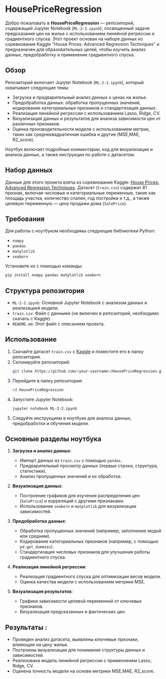 # HousePriceRegression

Добро пожаловать в **HousePriceRegression** — репозиторий, содержащий Jupyter Notebook (`ML-2-2.ipynb`), посвященный задаче предсказания цен на жилье с использованием линейной регрессии и градиентного спуска. Этот проект основан на наборе данных из соревнования Kaggle "House Prices: Advanced Regression Techniques" и предназначен для образовательных целей, чтобы изучить анализ данных, предобработку и применение градиентного спуска.

## Обзор

Репозиторий включает Jupyter Notebook (`ML-2-2.ipynb`), который охватывает следующие темы:
- Загрузка и предварительный анализ данных о ценах на жилье.
- Предобработка данных: обработка пропущенных значений, кодирование категориальных признаков и стандартизация данных.
- Реализация линейной регрессии с использованием Lasso, Ridge, CV.
- Визуализация данных и результатов для анализа зависимости цен от различных признаков.
- Оценка производительности модели с использованием метрик, таких как среднеквадратичная ошибка и другие (MSE,MAE, R2_score).

Ноутбук включает подробные комментарии, код для визуализации и анализа данных, а также инструкции по работе с датасетом.

## Набор данных

Данные для этого проекта взяты из соревнования Kaggle: [House Prices: Advanced Regression Techniques](https://www.kaggle.com/c/house-prices-advanced-regression-techniques). Датасет (`train.csv`) содержит 81 признак, включая числовые и категориальные переменные, такие как площадь участка, количество спален, год постройки и т.д., а также целевую переменную — цену продажи дома (`SalePrice`).

## Требования

Для работы с ноутбуком необходимы следующие библиотеки Python:
- `numpy`
- `pandas`
- `matplotlib`
- `seaborn`

Установите их с помощью команды:
```bash
pip install numpy pandas matplotlib seaborn
```

## Структура репозитория

- `ML-2-2.ipynb`: Основной Jupyter Notebook с анализом данных и реализацией модели.
- `train.csv`: Файл с данными (не включен в репозиторий, необходимо скачать с Kaggle).
- `README.md`: Этот файл с описанием проекта.

## Использование

1. Скачайте датасет `train.csv` с [Kaggle](https://www.kaggle.com/c/house-prices-advanced-regression-techniques) и поместите его в папку репозитория.
2. Склонируйте репозиторий:
   ```bash
   git clone https://github.com/<your-username>/HousePriceRegression.git
   ```
3. Перейдите в папку репозитория:
   ```bash
   cd HousePriceRegression
   ```
4. Запустите Jupyter Notebook:
   ```bash
   jupyter notebook ML-2-2.ipynb
   ```
5. Следуйте инструкциям в ноутбуке для анализа данных, предобработки и обучения модели.

## Основные разделы ноутбука

1. **Загрузка и анализ данных**:
   - Импорт данных из `train.csv` с помощью `pandas`.
   - Предварительный просмотр данных (первые строки, структура, статистики).
   - Анализ пропущенных значений и их обработка.

2. **Визуализация данных**:
   - Построение графиков для изучения распределения цен (`SalePrice`) и корреляций с другими признаками.
   - Использование `seaborn` и `matplotlib` для визуализации зависимостей.

3. **Предобработка данных**:
   - Обработка пропущенных значений (например, заполнение модой или средним).
   - Кодирование категориальных признаков (например, с помощью `pd.get_dummies`).
   - Стандартизация числовых признаков для улучшения работы градиентного спуска.

4. **Реализация линейной регрессии**:
   - Реализация градиентного спуска для оптимизации весов модели.
   - Оценка качества модели с использованием метрики MSE.

5. **Визуализация результатов**:
   - Графики зависимости целевой переменной от ключевых признаков.
   - Визуализация предсказанных и фактических цен.

## Результаты : 
- Проведен анализ датасета, выявлены ключевые признаки, влияющие на цену жилья.
- Построены визуализации для понимания структуры данных и зависимостей.
- Реализована модель линейной регрессии с применнеием Lasso, Ridge, CV.
- Оценена точность модели на основе метрики MSE,MAE, R2_score.

